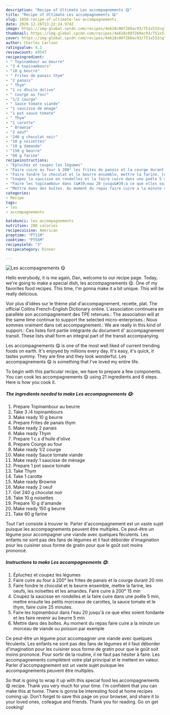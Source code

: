 ```yaml
---
description: "Recipe of Ultimate Les accompagnements 😋"
title: "Recipe of Ultimate Les accompagnements 😋"
slug: 1858-recipe-of-ultimate-les-accompagnements
date: 2020-12-26T13:22:24.974Z
image: https://img-global.cpcdn.com/recipes/4e618c08f260ac93/751x532cq70/les-accompagnements-😋-photo-principale-de-la-recette.jpg
thumbnail: https://img-global.cpcdn.com/recipes/4e618c08f260ac93/751x532cq70/les-accompagnements-😋-photo-principale-de-la-recette.jpg
cover: https://img-global.cpcdn.com/recipes/4e618c08f260ac93/751x532cq70/les-accompagnements-😋-photo-principale-de-la-recette.jpg
author: Charles Carlson
ratingvalue: 4.1
reviewcount: 49547
recipeingredient:
- " Topinambour au beurre"
- "3 4 topinambours"
- "10 g beurre"
- " Frites de panais thym"
- "2 panais"
- " Thym"
- "1 cs dhuile dolive"
- " Courge au four"
- "1/2 courge"
- " Sauce tomate viande"
- "1 saucisse de mnage"
- "1 pot sauce tomate"
- " Thym"
- "1 carotte"
- " Brownie"
- "2 oeuf"
- "240 g chocolat noir"
- "10 g noisettes"
- "10 g damande"
- "150 g beurre"
- "60 g farine"
recipeinstructions:
- "Épluchez et coupez les légumes"
- "Faire cuire au four à 200° les frites de panais et la courge durant 20 min"
- "Faire fondre le chocolat et le beurre ensemble, mettre la farine, les oeufs, les noisettes et les amandes. Faire cuire à 200° 15 min"
- "Coupez la saucisse en rondelles et la faire cuire dans une poêle 5 min, mettre ensuite les petits morceaux de carottes, la sauce tomate et le thym, faire cuire 25 minutes."
- "Faire les topinambour dans l&#39;eau 20 jusqu&#39;à ce que elles soient fondante et les faire revenir au beurre 5 min"
- "Mettre dans des boîtes. Au moment du repas faire cuire a la minute un morceau de viande ou poisson par exemple"
categories:
- Recipe
tags:
- les
- accompagnements

katakunci: les accompagnements 
nutrition: 280 calories
recipecuisine: American
preptime: "PT11M"
cooktime: "PT55M"
recipeyield: "3"
recipecategory: Dinner

---
```



![Les accompagnements 😋](https://img-global.cpcdn.com/recipes/4e618c08f260ac93/751x532cq70/les-accompagnements-😋-photo-principale-de-la-recette.jpg)

Hello everybody, it is me again, Dan, welcome to our recipe page. Today, we're going to make a special dish, les accompagnements 😋. One of my favorites food recipes. This time, I'm gonna make it a bit unique. This will be really delicious.

Voir plus d&#39;idées sur le thème plat d&#39;accompagnement, recette, plat. The official Collins French-English Dictionary online. L&#39;association continuera en parallèle son accompagnement des TPE retenues.: The association will at the same time continue to support the selected micro-enterprises.: Nous sommes vraiment dans cet accompagnement.: We are really in this kind of support.: Ces listes font partie intégrante du document d&#39; accompagnement transit. These lists shall form an integral part of the transit accompanying.

Les accompagnements 😋 is one of the most well liked of current trending foods on earth. It's enjoyed by millions every day. It's easy, it's quick, it tastes yummy. They are fine and they look wonderful. Les accompagnements 😋 is something that I've loved my entire life.


To begin with this particular recipe, we have to prepare a few components. You can cook les accompagnements 😋 using 21 ingredients and 6 steps. Here is how you cook it.

<!--inarticleads1-->

##### The ingredients needed to make Les accompagnements 😋:

1. Prepare  Topinambour au beurre
1. Take 3 /4 topinambours
1. Make ready 10 g beurre
1. Prepare  Frites de panais thym
1. Make ready 2 panais
1. Make ready  Thym
1. Prepare 1 c.s d&#39;huile d&#39;olive
1. Prepare  Courge au four
1. Make ready 1/2 courge
1. Make ready  Sauce tomate viande
1. Make ready 1 saucisse de ménage
1. Prepare 1 pot sauce tomate
1. Take  Thym
1. Take 1 carotte
1. Make ready  Brownie
1. Make ready 2 oeuf
1. Get 240 g chocolat noir
1. Take 10 g noisettes
1. Prepare 10 g d&#39;amande
1. Make ready 150 g beurre
1. Take 60 g farine


Tout l&#39;art consiste à trouver le. Parler d&#39;accompagnement est un vaste sujet puisque les accompagnements peuvent être multiples. Ce peut-être un légume pour accompagner une viande avec quelques féculents. Les enfants ne sont pas des fans de légumes et il faut déborder d&#39;imagination pour les cuisiner sous forme de gratin pour que le goût soit moins prononcé. 

<!--inarticleads2-->

##### Instructions to make Les accompagnements 😋:

1. Épluchez et coupez les légumes
1. Faire cuire au four à 200° les frites de panais et la courge durant 20 min
1. Faire fondre le chocolat et le beurre ensemble, mettre la farine, les oeufs, les noisettes et les amandes. Faire cuire à 200° 15 min
1. Coupez la saucisse en rondelles et la faire cuire dans une poêle 5 min, mettre ensuite les petits morceaux de carottes, la sauce tomate et le thym, faire cuire 25 minutes.
1. Faire les topinambour dans l&#39;eau 20 jusqu&#39;à ce que elles soient fondante et les faire revenir au beurre 5 min
1. Mettre dans des boîtes. Au moment du repas faire cuire a la minute un morceau de viande ou poisson par exemple


Ce peut-être un légume pour accompagner une viande avec quelques féculents. Les enfants ne sont pas des fans de légumes et il faut déborder d&#39;imagination pour les cuisiner sous forme de gratin pour que le goût soit moins prononcé. Pour sortir de la routine, il ne faut pas hésiter à faire. Les accompagnements complètent votre plat principal et le mettent en valeur. Parler d&#39;accompagnement est un vaste sujet puisque les accompagnements peuvent être multiples. 

So that is going to wrap it up with this special food les accompagnements 😋 recipe. Thank you very much for your time. I'm confident that you can make this at home. There is gonna be interesting food at home recipes coming up. Don't forget to save this page on your browser, and share it to your loved ones, colleague and friends. Thank you for reading. Go on get cooking!
